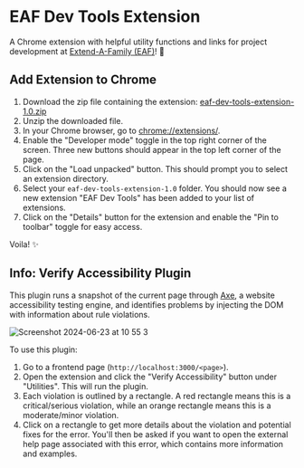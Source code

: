 # EAF Dev Tools Extension
A Chrome extension with helpful utility functions and links for project development at [Extend-A-Family (EAF)](https://github.com/uwblueprint/extend-a-family)! 🫶

## Add Extension to Chrome

1. Download the zip file containing the extension: [eaf-dev-tools-extension-1.0.zip](https://github.com/carolynzhang18/eaf-dev-tools-extension/raw/main/eaf-dev-tools-extension-1.0.zip)
2. Unzip the downloaded file.
3. In your Chrome browser, go to [chrome://extensions/](chrome://extensions/).
4. Enable the "Developer mode" toggle in the top right corner of the screen. Three new buttons should appear in the top left corner of the page.
5. Click on the "Load unpacked" button. This should prompt you to select an extension directory.
6. Select your `eaf-dev-tools-extension-1.0` folder. You should now see a new extension "EAF Dev Tools" has been added to your list of extensions.
7. Click on the "Details" button for the extension and enable the "Pin to toolbar" toggle for easy access.

Voila! ✨

## Info: Verify Accessibility Plugin
This plugin runs a snapshot of the current page through [Axe](https://github.com/dequelabs/axe-core), a website accessibility testing engine, and identifies problems by injecting the DOM with information about rule violations.

![Screenshot 2024-06-23 at 10 55 3](https://github.com/carolynzhang18/eaf-dev-tools-extension/assets/82423082/4fc1a480-62ad-4c17-b794-974e990f3817)

To use this plugin:
1. Go to a frontend page (`http://localhost:3000/<page>`).
2. Open the extension and click the "Verify Accessibility" button under "Utilities". This will run the plugin.
3. Each violation is outlined by a rectangle. A red rectangle means this is a critical/serious violation, while an orange rectangle means this is a moderate/minor violation.
4. Click on a rectangle to get more details about the violation and potential fixes for the error. You'll then be asked if you want to open the external help page associated with this error, which contains more information and examples.
